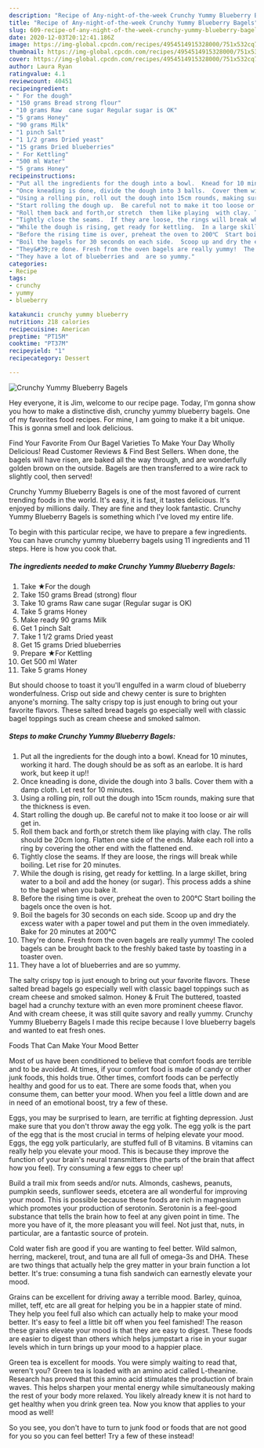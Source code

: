 ```yaml
---
description: "Recipe of Any-night-of-the-week Crunchy Yummy Blueberry Bagels"
title: "Recipe of Any-night-of-the-week Crunchy Yummy Blueberry Bagels"
slug: 609-recipe-of-any-night-of-the-week-crunchy-yummy-blueberry-bagels
date: 2020-12-03T20:12:41.186Z
image: https://img-global.cpcdn.com/recipes/4954514915328000/751x532cq70/crunchy-yummy-blueberry-bagels-recipe-main-photo.jpg
thumbnail: https://img-global.cpcdn.com/recipes/4954514915328000/751x532cq70/crunchy-yummy-blueberry-bagels-recipe-main-photo.jpg
cover: https://img-global.cpcdn.com/recipes/4954514915328000/751x532cq70/crunchy-yummy-blueberry-bagels-recipe-main-photo.jpg
author: Laura Ryan
ratingvalue: 4.1
reviewcount: 40451
recipeingredient:
- " For the dough"
- "150 grams Bread strong flour"
- "10 grams Raw  cane sugar Regular sugar is OK"
- "5 grams Honey"
- "90 grams Milk"
- "1 pinch Salt"
- "1 1/2 grams Dried yeast"
- "15 grams Dried blueberries"
- " For Kettling"
- "500 ml Water"
- "5 grams Honey"
recipeinstructions:
- "Put all the ingredients for the dough into a bowl.  Knead for 10 minutes, working it hard.  The dough should be as soft as an earlobe.  It is hard work, but keep it up!!"
- "Once kneading is done, divide the dough into 3 balls.  Cover them with a damp cloth.  Let  rest for 10 minutes."
- "Using a rolling pin, roll out the dough into 15cm rounds, making sure that the thickness is even."
- "Start rolling the dough up.  Be careful not to make it too loose or air will get in."
- "Roll them back and forth,or stretch  them like playing  with clay. The rolls should be 20cm long.  Flatten one side of the ends.  Make each roll into a ring by covering the other end with the flattened end."
- "Tightly close the seams.  If they are loose, the rings will break while boiling. Let rise for 20 minutes."
- "While the dough is rising, get ready for kettling.  In a large skillet, bring water to a boil and add the honey (or sugar).  This process adds a shine to the bagel when you bake it."
- "Before the rising time is over, preheat the oven to 200℃  Start boiling the bagels once the oven is hot."
- "Boil the bagels for 30 seconds on each side.  Scoop up and dry the excess water with a paper towel and put them in the oven immediately.  Bake for 20 minutes at  200℃"
- "They&#39;re done. Fresh from the oven bagels are really yummy!  The cooled bagels can be brought back to the freshly baked taste by toasting in a toaster oven."
- "They have a lot of blueberries and  are so yummy."
categories:
- Recipe
tags:
- crunchy
- yummy
- blueberry

katakunci: crunchy yummy blueberry 
nutrition: 218 calories
recipecuisine: American
preptime: "PT15M"
cooktime: "PT37M"
recipeyield: "1"
recipecategory: Dessert

---
```



![Crunchy Yummy Blueberry Bagels](https://img-global.cpcdn.com/recipes/4954514915328000/751x532cq70/crunchy-yummy-blueberry-bagels-recipe-main-photo.jpg)

Hey everyone, it is Jim, welcome to our recipe page. Today, I'm gonna show you how to make a distinctive dish, crunchy yummy blueberry bagels. One of my favorites food recipes. For mine, I am going to make it a bit unique. This is gonna smell and look delicious.

Find Your Favorite From Our Bagel Varieties To Make Your Day Wholly Delicious! Read Customer Reviews &amp; Find Best Sellers. When done, the bagels will have risen, are baked all the way through, and are wonderfully golden brown on the outside. Bagels are then transferred to a wire rack to slightly cool, then served!

Crunchy Yummy Blueberry Bagels is one of the most favored of current trending foods in the world. It's easy, it is fast, it tastes delicious. It's enjoyed by millions daily. They are fine and they look fantastic. Crunchy Yummy Blueberry Bagels is something which I've loved my entire life.


To begin with this particular recipe, we have to prepare a few ingredients. You can have crunchy yummy blueberry bagels using 11 ingredients and 11 steps. Here is how you cook that.

<!--inarticleads1-->

##### The ingredients needed to make Crunchy Yummy Blueberry Bagels:

1. Take  ★For the dough
1. Take 150 grams Bread (strong) flour
1. Take 10 grams Raw  cane sugar (Regular sugar is OK)
1. Take 5 grams Honey
1. Make ready 90 grams Milk
1. Get 1 pinch Salt
1. Take 1 1/2 grams Dried yeast
1. Get 15 grams Dried blueberries
1. Prepare  ★For Kettling
1. Get 500 ml Water
1. Take 5 grams Honey


But should choose to toast it you&#39;ll engulfed in a warm cloud of blueberry wonderfulness. Crisp out side and chewy center is sure to brighten anyone&#39;s morning. The salty crispy top is just enough to bring out your favorite flavors. These salted bread bagels go especially well with classic bagel toppings such as cream cheese and smoked salmon. 

<!--inarticleads2-->

##### Steps to make Crunchy Yummy Blueberry Bagels:

1. Put all the ingredients for the dough into a bowl.  Knead for 10 minutes, working it hard.  The dough should be as soft as an earlobe.  It is hard work, but keep it up!!
1. Once kneading is done, divide the dough into 3 balls.  Cover them with a damp cloth.  Let  rest for 10 minutes.
1. Using a rolling pin, roll out the dough into 15cm rounds, making sure that the thickness is even.
1. Start rolling the dough up.  Be careful not to make it too loose or air will get in.
1. Roll them back and forth,or stretch  them like playing  with clay. The rolls should be 20cm long.  Flatten one side of the ends.  Make each roll into a ring by covering the other end with the flattened end.
1. Tightly close the seams.  If they are loose, the rings will break while boiling. Let rise for 20 minutes.
1. While the dough is rising, get ready for kettling.  In a large skillet, bring water to a boil and add the honey (or sugar).  This process adds a shine to the bagel when you bake it.
1. Before the rising time is over, preheat the oven to 200℃  Start boiling the bagels once the oven is hot.
1. Boil the bagels for 30 seconds on each side.  Scoop up and dry the excess water with a paper towel and put them in the oven immediately.  Bake for 20 minutes at  200℃
1. They&#39;re done. Fresh from the oven bagels are really yummy!  The cooled bagels can be brought back to the freshly baked taste by toasting in a toaster oven.
1. They have a lot of blueberries and  are so yummy.


The salty crispy top is just enough to bring out your favorite flavors. These salted bread bagels go especially well with classic bagel toppings such as cream cheese and smoked salmon. Honey &amp; Fruit The buttered, toasted bagel had a crunchy texture with an even more prominent cheese flavor. And with cream cheese, it was still quite savory and really yummy. Crunchy Yummy Blueberry Bagels I made this recipe because I love blueberry bagels and wanted to eat fresh ones. 

Foods That Can Make Your Mood Better


Most of us have been conditioned to believe that comfort foods are terrible and to be avoided. At times, if your comfort food is made of candy or other junk foods, this holds true. Other times, comfort foods can be perfectly healthy and good for us to eat. There are some foods that, when you consume them, can better your mood. When you feel a little down and are in need of an emotional boost, try a few of these.

Eggs, you may be surprised to learn, are terrific at fighting depression. Just make sure that you don't throw away the egg yolk. The egg yolk is the part of the egg that is the most crucial in terms of helping elevate your mood. Eggs, the egg yolk particularly, are stuffed full of B vitamins. B vitamins can really help you elevate your mood. This is because they improve the function of your brain's neural transmitters (the parts of the brain that affect how you feel). Try consuming a few eggs to cheer up!

Build a trail mix from seeds and/or nuts. Almonds, cashews, peanuts, pumpkin seeds, sunflower seeds, etcetera are all wonderful for improving your mood. This is possible because these foods are rich in magnesium which promotes your production of serotonin. Serotonin is a feel-good substance that tells the brain how to feel at any given point in time. The more you have of it, the more pleasant you will feel. Not just that, nuts, in particular, are a fantastic source of protein.

Cold water fish are good if you are wanting to feel better. Wild salmon, herring, mackerel, trout, and tuna are all full of omega-3s and DHA. These are two things that actually help the grey matter in your brain function a lot better. It's true: consuming a tuna fish sandwich can earnestly elevate your mood. 

Grains can be excellent for driving away a terrible mood. Barley, quinoa, millet, teff, etc are all great for helping you be in a happier state of mind. They help you feel full also which can actually help to make your mood better. It's easy to feel a little bit off when you feel famished! The reason these grains elevate your mood is that they are easy to digest. These foods are easier to digest than others which helps jumpstart a rise in your sugar levels which in turn brings up your mood to a happier place.

Green tea is excellent for moods. You were simply waiting to read that, weren't you? Green tea is loaded with an amino acid called L-theanine. Research has proved that this amino acid stimulates the production of brain waves. This helps sharpen your mental energy while simultaneously making the rest of your body more relaxed. You likely already knew it is not hard to get healthy when you drink green tea. Now you know that applies to your mood as well!

So you see, you don't have to turn to junk food or foods that are not good for you so you can feel better! Try a few of these instead!

